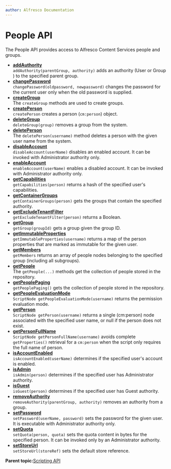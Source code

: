 ```yaml
---
author: Alfresco Documentation
---
```


# People API

The People API provides access to Alfresco Content Services people and groups.

-   **[addAuthority](../references/API-JS-addAuthority.md)**  
`addAuthority(parentGroup, authority)` adds an authority \(User or Group \) to the specified parent group.
-   **[changePassword](../references/API-JS-changePassword.md)**  
`changePassword(oldpassword, newpassword)` changes the password for the current user only when the old password is supplied.
-   **[createGroup](../references/API-JS-createGroup.md)**  
The `createGroup` methods are used to create groups.
-   **[createPerson](../references/API-JS-createPerson.md)**  
`createPerson` creates a person \(`cm:person`\) object.
-   **[deleteGroup](../references/API-JS-deleteGroup.md)**  
`deleteGroup(group)` removes a group from the system.
-   **[deletePerson](../references/API-JS-deletePerson.md)**  
The `deletePerson(username)` method deletes a person with the given user name from the system.
-   **[disableAccount](../references/API-JS-disableAccount.md)**  
`disableAccount(userName)` disables an enabled account. It can be invoked with Administrator authority only.
-   **[enableAccount](../references/API-JS-enableAccount.md)**  
`enableAccount(userName)` enables a disabled account. It can be invoked with Administrator authority only.
-   **[getCapabilities](../references/API-JS-getCapabilities.md)**  
`getCapabilities(person)` returns a hash of the specified user's capabilities.
-   **[getContainerGroups](../references/API-JS-getContainerGroups.md)**  
`getContainerGroups(person)` gets the groups that contain the specified authority.
-   **[getExcludeTenantFilter](../references/API-JS-getExcludeTenantFilter.md)**  
`getExcludeTenantFilter(person)` returns a Boolean.
-   **[getGroup](../references/API-JS-people-getGroup.md)**  
`getGroup(groupId)` gets a group given the group ID.
-   **[getImmutableProperties](../references/API-JS-getImmutableProperties.md)**  
`getImmutableProperties(username)` returns a map of the person properties that are marked as immutable for the given user.
-   **[getMembers](../references/API-JS-getMembers.md)**  
`getMembers` returns an array of people nodes belonging to the specified group \(including all subgroups\).
-   **[getPeople](../references/API-JS-getPeople.md)**  
The `getPeople(...)` methods get the collection of people stored in the repository.
-   **[getPeoplePaging](../references/API-JS-getPeoplePaging.md)**  
`getPeoplePaging()` gets the collection of people stored in the repository.
-   **[getPeopleEvaluationMode](../references/API-JS-getPermissionEvaluationMode.md)**  
`ScriptNode getPeopleEvaluationMode(username)` returns the permission evaluation mode.
-   **[getPerson](../references/API-JS-getPerson.md)**  
`ScriptNode getPerson(username)` returns a single \(cm:person\) node associated with the specified user name, or null if the person does not exist.
-   **[getPersonFullName](../references/API-JS-getPersonFullName.md)**  
`ScriptNode getPersonFullName(username)` avoids complete `getProperties()` retrieval for a `cm:person` when the script only requires the full name of person.
-   **[isAccountEnabled](../references/API-JS-isAccountEnabled.md)**  
`isAccountEnabled(userName)` determines if the specified user's account is enabled.
-   **[isAdmin](../references/API-JS-isAdmin.md)**  
`isAdmin(person)` determines if the specified user has Administrator authority.
-   **[isGuest](../references/API-JS-isGuest.md)**  
`isGuest(person)` determines if the specified user has Guest authority.
-   **[removeAuthority](../references/API-JS-removeAuthority.md)**  
`removeAuthority(parentGroup, authority)` removes an authority from a group.
-   **[setPassword](../references/API-JS-setPassword.md)**  
`setPassword(userName, password)` sets the password for the given user. It is executable with Administrator authority only.
-   **[setQuota](../references/API-JS-setQuota.md)**  
`setQuota(person, quota)` sets the quota content in bytes for the specified person. It can be invoked only by an Administrator authority.
-   **[setStoreUrl](../references/API-JS-setStoreUrl.md)**  
`setStoreUrl(storeRef)` sets the default store reference.

**Parent topic:**[Scripting API](../references/API-JS-Scripting-API.md)

